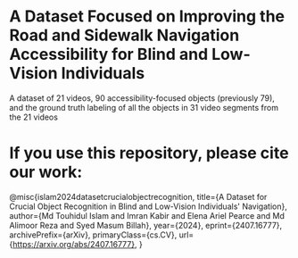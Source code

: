 # A Dataset Focused on Improving the Road and Sidewalk Navigation Accessibility for Blind and Low-Vision Individuals
A dataset of 21 videos, 90 accessibility-focused objects (previously 79), and the ground truth labeling of all the objects in 31 video segments from the 21 videos


# If you use this repository, please cite our work:

@misc{islam2024datasetcrucialobjectrecognition,
      title={A Dataset for Crucial Object Recognition in Blind and Low-Vision Individuals' Navigation}, 
      author={Md Touhidul Islam and Imran Kabir and Elena Ariel Pearce and Md Alimoor Reza and Syed Masum Billah},
      year={2024},
      eprint={2407.16777},
      archivePrefix={arXiv},
      primaryClass={cs.CV},
      url={https://arxiv.org/abs/2407.16777}, 
}
